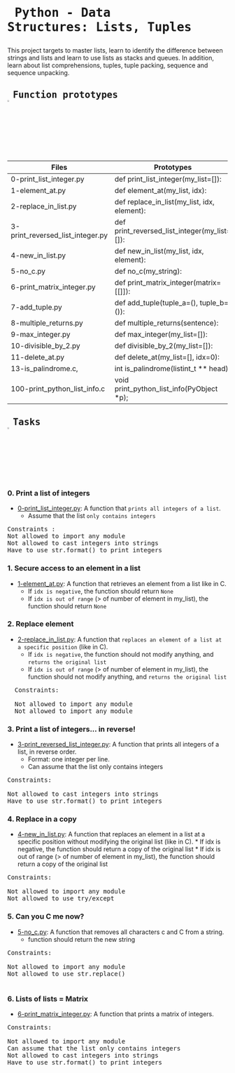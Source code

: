 # <pre> Python - Data Structures: Lists, Tuples </pre>
This project targets to master lists, learn to identify the difference between strings and lists and learn to use lists as stacks and queues. In addition, learn about list comprehensions, tuples, tuple packing, sequence and sequence unpacking.
## <pre> Function prototypes    <img src="https://user-images.githubusercontent.com/107026397/209424557-72ec9e7b-8f5a-4c69-9136-2629ca6d2ab0.svg" width = 3% height= 3%> </pre>
| Files  | Prototypes |
| ------------- | ------------- |
| 0-print_list_integer.py|def print_list_integer(my_list=[]): |
|1-element_at.py| def element_at(my_list, idx):|
| 2-replace_in_list.py  | def replace_in_list(my_list, idx, element): |
| 3-print_reversed_list_integer.py | def print_reversed_list_integer(my_list=[]):  |
| 4-new_in_list.py  | def new_in_list(my_list, idx, element):  |
| 5-no_c.py  | def no_c(my_string):  |
| 6-print_matrix_integer.py  | def print_matrix_integer(matrix=[[]]): |
| 7-add_tuple.py  |def add_tuple(tuple_a=(), tuple_b=()):  |
| 8-multiple_returns.py  | def multiple_returns(sentence):  |
| 9-max_integer.py  | def max_integer(my_list=[]):  |
| 10-divisible_by_2.py  | def divisible_by_2(my_list=[]):  |
| 11-delete_at.py  | def delete_at(my_list=[], idx=0): |
| 13-is_palindrome.c,  | int is_palindrome(listint_t ** head);  |
| 100-print_python_list_info.c | void print_python_list_info(PyObject *p); |
## <pre> Tasks   <img src="https://user-images.githubusercontent.com/107026397/209425131-1d190ca6-b53b-49a9-b00a-6d697c9e4473.svg" height=3% width=3%></pre>
### 0. Print a list of integers
*  [0-print_list_integer.py](https://github.com/Bezawork-pr/alx-higher_level_programming/blob/master/0x03-python-data_structures/0-print_list_integer.py): A  function that `prints all integers of a list`.
    *  Assume that the list `only contains integers`
<pre>
Constraints : 
Not allowed to import any module
Not allowed to cast integers into strings
Have to use str.format() to print integers
</pre>
### 1. Secure access to an element in a list
* [1-element_at.py](https://github.com/Bezawork-pr/alx-higher_level_programming/blob/master/0x03-python-data_structures/1-element_at.py): A function that retrieves an element from a list like in C.
  * If `idx is negative`, the function should return `None`
  * If `idx is out of range` (> of number of element in my_list), the function should return `None` 
### 2. Replace element
*  [2-replace_in_list.py](https://github.com/Bezawork-pr/alx-higher_level_programming/blob/master/0x03-python-data_structures/2-replace_in_list.py): A function that `replaces an element of a list at a specific position` (like in C).
   * If `idx is negative`, the function should not modify anything, and `returns the original list`
   * If `idx is out of range` (> of number of element in my_list), the function should not modify anything, and `returns the original list` 
  <pre>
  Constraints:
  
  Not allowed to import any module
  Not allowed to import any module</pre>
### 3. Print a list of integers... in reverse!
* [3-print_reversed_list_integer.py](https://github.com/Bezawork-pr/alx-higher_level_programming/blob/master/0x03-python-data_structures/3-print_reversed_list_integer.py): A function that prints all integers of a list, in reverse order.
   * Format: one integer per line.
   * Can assume that the list only contains integers
<pre>
Constraints:

Not allowed to cast integers into strings
Have to use str.format() to print integers
</pre>
### 4. Replace in a copy
* [4-new_in_list.py](https://github.com/Bezawork-pr/alx-higher_level_programming/blob/master/0x03-python-data_structures/4-new_in_list.py): A function that replaces an element in a list at a specific position without modifying the original list (like in C).
      * If idx is negative, the function should return a copy of the original list
      * If idx is out of range (> of number of element in my_list), the function should return a copy of the original list 
<pre>
Constraints:

Not allowed to import any module
Not allowed to use try/except
</pre>
### 5. Can you C me now?
* [5-no_c.py](https://github.com/Bezawork-pr/alx-higher_level_programming/blob/master/0x03-python-data_structures/5-no_c.py): A function that removes all characters c and C from a string.
   * function should return the new string
 <pre>
Constraints:

Not allowed to import any module
Not allowed to use str.replace()
 </pre>
 ### 6. Lists of lists = Matrix
 * [6-print_matrix_integer.py](https://github.com/Bezawork-pr/alx-higher_level_programming/blob/master/0x03-python-data_structures/6-print_matrix_integer.py): A function that prints a matrix of integers.
 <pre>
Constraints:

Not allowed to import any module
Can assume that the list only contains integers
Not allowed to cast integers into strings
Have to use str.format() to print integers
